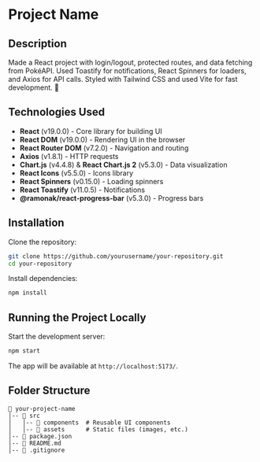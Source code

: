 # Project Name

## Description
Made a React project with login/logout, protected routes, and data fetching from PokéAPI. Used Toastify for notifications, React Spinners for loaders, and Axios for API calls. Styled with Tailwind CSS and used Vite for fast development. 🚀

## Technologies Used

- **React** (v19.0.0) - Core library for building UI
- **React DOM** (v19.0.0) - Rendering UI in the browser
- **React Router DOM** (v7.2.0) - Navigation and routing
- **Axios** (v1.8.1) - HTTP requests
- **Chart.js** (v4.4.8) & **React Chart.js 2** (v5.3.0) - Data visualization
- **React Icons** (v5.5.0) - Icons library
- **React Spinners** (v0.15.0) - Loading spinners
- **React Toastify** (v11.0.5) - Notifications
- **@ramonak/react-progress-bar** (v5.3.0) - Progress bars

## Installation

Clone the repository:
```sh
git clone https://github.com/yourusername/your-repository.git
cd your-repository
```

Install dependencies:
```sh
npm install
```

## Running the Project Locally

Start the development server:
```sh
npm start
```
The app will be available at `http://localhost:5173/`.

## Folder Structure
```
📂 your-project-name
│-- 📁 src
│   │-- 📁 components  # Reusable UI components
│   │-- 📁 assets      # Static files (images, etc.)
│-- 📄 package.json
│-- 📄 README.md
│-- 📄 .gitignore
```

